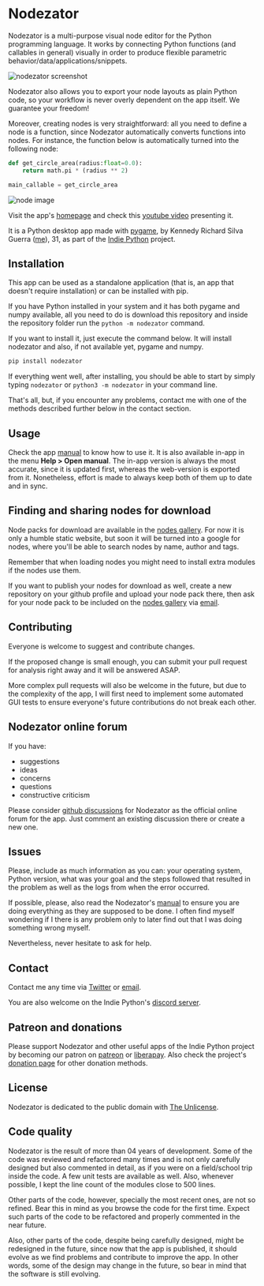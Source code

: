 # Nodezator

Nodezator is a multi-purpose visual node editor for the Python programming language. It works by connecting Python functions (and callables in general) visually in order to produce flexible parametric behavior/data/applications/snippets.

![nodezator screenshot](https://nodezator.com/images/screenshot.png)

Nodezator also allows you to export your node layouts as plain Python code, so your workflow is never overly dependent on the app itself. We guarantee your freedom!

Moreover, creating nodes is very straightforward: all you need to define a node is a function, since Nodezator automatically converts functions into nodes. For instance, the function below is automatically turned into the following node:

```python
def get_circle_area(radius:float=0.0):
    return math.pi * (radius ** 2)

main_callable = get_circle_area
```

![node image](https://nodezator.com/images/get_circle_area_node.png)

Visit the app's [homepage][] and check this [youtube video][] presenting it.

It is a Python desktop app made with [pygame][], by Kennedy Richard Silva Guerra ([me][]), 31, as part of the [Indie Python][] project.


## Installation

This app can be used as a standalone application (that is, an app that doesn't require installation) or can be installed with pip.

If you have Python installed in your system and it has both pygame and numpy available, all you need to do is download this repository and inside the repository folder run the `python -m nodezator` command.

If you want to install it, just execute the command below. It will install nodezator and also, if not available yet, pygame and numpy.
 
```bash
pip install nodezator
```

If everything went well, after installing, you should be able to start by simply typing `nodezator` or `python3 -m nodezator` in your command line.

That's all, but, if you encounter any problems, contact me with one of the methods described further below in the contact section.


## Usage

Check the app [manual][] to know how to use it. It is also available in-app in the menu **Help > Open manual**. The in-app version is always the most accurate, since it is updated first, whereas the web-version is exported from it. Nonetheless, effort is made to always keep both of them up to date and in sync.


## Finding and sharing nodes for download

Node packs for download are available in the [nodes gallery][]. For now it is only a humble static website, but soon it will be turned into a google for nodes, where you'll be able to search nodes by name, author and tags.

Remember that when loading nodes you might need to install extra modules if the nodes use them.

If you want to publish your nodes for download as well, create a new repository on your github profile and upload your node pack there, then ask for your node pack to be included on the [nodes gallery][] via [email][].


## Contributing

Everyone is welcome to suggest and contribute changes.

If the proposed change is small enough, you can submit your pull request for analysis right away and it will be answered ASAP.

More complex pull requests will also be welcome in the future, but due to the complexity of the app, I will first need to implement some automated GUI tests to ensure everyone's future contributions do not break each other.


## Nodezator online forum

If you have:

  - suggestions
  - ideas
  - concerns
  - questions
  - constructive criticism

Please consider [github discussions][] for Nodezator as the official online forum for the app. Just comment an existing discussion there or create a new one.


## Issues

Please, include as much information as you can: your operating system, Python version, what was your goal and the steps followed that resulted in the problem as well as the logs from when the error occurred.

If possible, please, also read the Nodezator's [manual][] to ensure you are doing everything as they are supposed to be done. I often find myself wondering if I there is any problem only to later find out that I was doing something wrong myself.

Nevertheless, never hesitate to ask for help.


## Contact

Contact me any time via [Twitter][] or [email][].

You are also welcome on the Indie Python's [discord server].


## Patreon and donations

Please support Nodezator and other useful apps of the Indie Python project by becoming our patron on [patreon][] or [liberapay][]. Also check the project's [donation page][] for other donation methods.

## License

Nodezator is dedicated to the public domain with [The Unlicense][].

## Code quality

Nodezator is the result of more than 04 years of development. Some of the code was reviewed and refactored many times and is not only carefully designed but also commented in detail, as if you were on a field/school trip inside the code. A few unit tests are available as well. Also, whenever possible, I kept the line count of the modules close to 500 lines.

Other parts of the code, however, specially the most recent ones, are not so refined. Bear this in mind as you browse the code for the first time. Expect such parts of the code to be refactored and properly commented in the near future.

Also, other parts of the code, despite being carefully designed, might be redesigned in the future, since now that the app is published, it should evolve as we find problems and contribute to improve the app. In other words, some of the design may change in the future, so bear in mind that the software is still evolving.


[homepage]: https://nodezator.com
[youtube video]: https://www.youtube.com/watch?v=GlQJvuU7Z_8
[pygame]: https://pygame.org
[me]: https://kennedyrichard.com
[Indie Python]: https://indiepython.com
[manual]: https://manual.nodezator.com
[nodes gallery]: https://gallery.nodezator.com
[github discussions]: https://github.com/IndiePython/nodezator/discussions
[Twitter]: https://twitter.com/KennedyRichard
[email]: mailto:kennedy@kennedyrichard.com
[discord server]: https://indiepython.com/discord
[patreon]: https://patreon.com/KennedyRichard
[liberapay]: https://liberapay.com/KennedyRichard
[donation page]: https://indiepython.com/donate
[The Unlicense]: https://unlicense.org/
